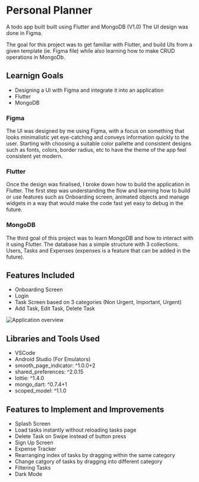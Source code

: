 # Personal Planner 

A todo app built built using Flutter and MongoDB (V1.0) The UI design was done in Figma.

The goal for this project was to get familiar with Flutter, and build UIs from a given template (ie. Figma file) while also learning how to make CRUD operations in MongoDb.

## Learnign Goals
- Designing a UI with Figma and integrate it into an application
- Flutter
- MongoDB

### Figma

The UI was designed by me using Figma, with a focus on something that looks minimalistic yet eye-catching and conveys information quickly to the user. Starting with choosing a suitable color pallette and consistent designs such as fonts, colors, border radius, etc to have the theme of the app feel consistent yet modern.

### Flutter

Once the design was finalised, I broke down how to build the application in Flutter. The first step was understanding the flow and learning how to build or use features such as Onboarding screen, animated objects and manage widgets in a way that would make the code fast yet easy to debug in the future.

### MongoDB

The third goal of this project was to learn MongoDB and how to interact with it using Flutter. The database has a simple structure with 3 collections. Users, Tasks and Expenses (expenses is a feature that can be added in the future).

## Features Included
- Onboarding Screen
- Login
- Task Screen based on 3 categories (Non Urgent, Important, Urgent)
- Add Task, Edit Task, Delete Task

![Application overview](https://i.imgur.com/896weoW.gif)

## Libraries and Tools Used
- VSCode
- Android Studio (For Emulators)
- smooth_page_indicator: ^1.0.0+2
- shared_preferences: ^2.0.15
- lottie: ^1.4.0
- mongo_dart: ^0.7.4+1
- scoped_model: ^1.1.0

## Features to Implement and Improvements
- Splash Screen
- Load tasks instantly without reloading tasks page
- Delete Task on Swipe instead of button press
- Sign Up Screen
- Expense Tracker
- Rearranging index of tasks by dragging within the same category
- Change catgory of tasks by dragging into different category
- Filtering Tasks 
- Dark Mode


